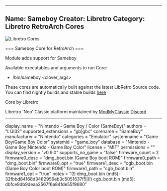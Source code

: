 -----------------------
Name: Sameboy
Creator: Libretro
Category: Libretro RetroArch Cores
-----------------------
![Libretro Cores](https://modmyclassic.com/wp-content/uploads/2020/06/LibRetroNeoCoresSmall.png)

=== Sameboy Core for RetroArch ===

Module adds support for Sameboy

Available executables and arguments to run Core:
- /bin/sameboy <rom> <clover_args>

These cores are automatically built against the latest LibRetro Source code. You can find nightly builds and stable builds [here](https://modmyclassic.com/hmodcores)

Core by Libretro

Libretro 'Neo' Classic platform maintained by [ModMyClassic](https://modmyclassic.com) [Discord](https://modmyclassic.com/discord)

-----------------------

display_name = "Nintendo - Game Boy / Color (SameBoy)"
authors = "LIJI32"
supported_extensions = "gb|gbc"
corename = "SameBoy"
manufacturer = "Nintendo"
categories = "Emulator"
systemname = "Game Boy/Game Boy Color"
systemid = "game_boy"
database = "Nintendo - Game Boy|Nintendo - Game Boy Color"
license = "MIT"
permissions = ""
display_version = "v0.9.0"
supports_no_game = "false"
firmware_count = 2
firmware0_desc = "dmg_boot.bin (Game Boy boot ROM)"
firmware0_path = "dmg_boot.bin"
firmware0_opt = "true"
firmware1_desc = "cgb_boot.bin (Game Boy Color boot ROM)"
firmware1_path = "cgb_boot.bin"
firmware1_opt = "true"
notes = "(!) dmg_boot.bin (md5): 32fbbd84168d3482956eb3c5051637f5|(!) cgb_boot.bin (md5): dbfce9db9deaa2567f6a84fde55f9680"
